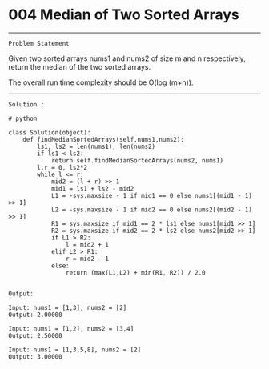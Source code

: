 
# 004 Median of Two Sorted Arrays

* * *
``Problem Statement``
  
<p>
Given two sorted arrays nums1 and nums2 of size m and n respectively, return the median of the two sorted arrays.

The overall run time complexity should be O(log (m+n)).

</p>

***

`Solution :`

```
# python

class Solution(object):
    def findMedianSortedArrays(self,nums1,nums2):
        ls1, ls2 = len(nums1), len(nums2)
        if ls1 < ls2:
            return self.findMedianSortedArrays(nums2, nums1)
        l,r = 0, ls2*2
        while l <= r:
            mid2 = (l + r) >> 1
            mid1 = ls1 + ls2 - mid2
            L1 = -sys.maxsize - 1 if mid1 == 0 else nums1[(mid1 - 1) >> 1]
            L2 = -sys.maxsize - 1 if mid2 == 0 else nums2[(mid2 - 1) >> 1]
            R1 = sys.maxsize if mid1 == 2 * ls1 else nums1[mid1 >> 1]
            R2 = sys.maxsize if mid2 == 2 * ls2 else nums2[mid2 >> 1]
            if L1 > R2:
                l = mid2 + 1
            elif L2 > R1:
                r = mid2 - 1
            else:
                return (max(L1,L2) + min(R1, R2)) / 2.0
   

```

`Output:`

```
Input: nums1 = [1,3], nums2 = [2]
Output: 2.00000
```

```
Input: nums1 = [1,2], nums2 = [3,4]
Output: 2.50000
```

```
Input: nums1 = [1,3,5,8], nums2 = [2]
Output: 3.00000
```
